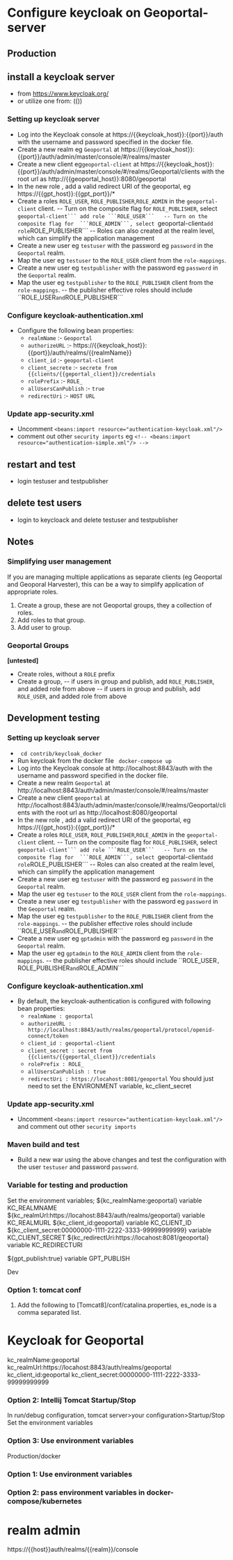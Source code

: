 # Configure keycloak on Geoportal-server

## Production
## install a keycloak server
- from https://www.keycloak.org/
- or utilize one from: (())

### Setting up keycloak server
- Log into the Keycloak console at https://{{keycloak_host}}:{{port}}/auth with the username and password specified in the docker file.
- Create a new realm eg ```Geoportal``` at https://{{keycloak_host}}:{{port}}/auth/admin/master/console/#/realms/master
- Create a new client eg```geoportal-client``` at https://{{keycloak_host}}:{{port}}/auth/admin/master/console/#/realms/Geoportal/clients with the root url as http://{{geoportal_host}}:8080/geoportal
- In the new role , add a valid redirect URI of the geoportal, eg https://{{gpt_host}}:{{gpt_port}}/*
- Create a roles ```ROLE_USER```, ```ROLE_PUBLISHER```,```ROLE_ADMIN``` in the ```geoportal-client``` client.
-- Turn on the composite flag for  ```ROLE_PUBLISHER```, select ``geoportal-client``` add role ```ROLE_USER```  
-- Turn on the composite flag for  ```ROLE_ADMIN```, select ``geoportal-client``` add role ```ROLE_PUBLISHER```
-- Roles can also created at the realm level, which can simplify the application management
- Create a new user eg ```testuser``` with the password eg ```password``` in the ```Geoportal``` realm. 
- Map the user eg ```testuser``` to the ```ROLE_USER``` client from the ```role-mappings```.
- Create a new user eg ```testpublisher``` with the password eg ```password``` in the ```Geoportal``` realm. 
- Map the user eg ```testpublisher``` to the ```ROLE_PUBLISHER``` client from the ```role-mappings```.
-- the publisher effective roles should include ``ROLE_USER``` and ```ROLE_PUBLISHER```

### Configure keycloak-authentication.xml
- Configure the following bean properties:
  - ```realmName``` :- ```Geoportal```
  - ```authorizeURL``` :- https://{{keycloak_host}}:{{port}}/auth/realms/{{realmName}}
  - ```client_id``` :- ```geoportal-client```
  - ```client_secrete``` :- ```secrete from {{clients/{{geportal_client}}/credentials```
  - ```rolePrefix``` :- ```ROLE_```
  - ```allUsersCanPublish``` :- ```true```
  - ```redirectUri``` :- ```HOST URL``` 

### Update app-security.xml
- Uncomment ```<beans:import resource="authentication-keycloak.xml"/>``` 
- comment out other  ```security imports``` eg ```<!-- <beans:import resource="authentication-simple.xml"/> -->```

## restart and test
- login testuser and testpublisher
## delete test users
- login to keycloack and delete testuser and testpublisher

## Notes
### Simplifying user management
If you are managing multiple applications as separate clients (eg Geoportal and Geoporal Harvester),
this can be a way to simplify application of appropriate roles.
1. Create a group, these are not Geoportal groups, they a collection of roles.
1. Add roles to that group.
1. Add user to group.

### Geoportal Groups
**[untested]**
- Create roles, without a ```ROLE``` prefix
- Create a group, 
-- if users in group and publish, add ```ROLE_PUBLISHER```, and added role from above
-- if users in group and publish, add ```ROLE_USER```, and added role from above


## Development testing 

### Setting up keycloak server
- ``` cd contrib/keycloak_docker```
- Run keycloak from the docker file ``` docker-compose up```
- Log into the Keycloak console at http://localhost:8843/auth with the username and password specified in the docker file.
- Create a new realm ```Geoportal``` at http://localhost:8843/auth/admin/master/console/#/realms/master
- Create a new client ```geoportal``` at http://localhost:8843/auth/admin/master/console/#/realms/Geoportal/clients with the root url as http://localhost:8080/geoportal
- In the new role , add a valid redirect URI of the geoportal, eg https://{{gpt_host}}:{{gpt_port}}/*
- Create a roles ```ROLE_USER```, ```ROLE_PUBLISHER```,```ROLE_ADMIN``` in the ```geoportal-client``` client.
-- Turn on the composite flag for  ```ROLE_PUBLISHER```, select ``geoportal-client``` add role ```ROLE_USER```  
-- Turn on the composite flag for  ```ROLE_ADMIN```, select ``geoportal-client``` add role ```ROLE_PUBLISHER```
-- Roles can also created at the realm level, which can simplify the application management
- Create a new user eg ```testuser``` with the password eg ```password``` in the ```Geoportal``` realm. 
- Map the user eg ```testuser``` to the ```ROLE_USER``` client from the ```role-mappings```.
- Create a new user eg ```testpublisher``` with the password eg ```password``` in the ```Geoportal``` realm. 
- Map the user eg ```testpublisher``` to the ```ROLE_PUBLISHER``` client from the ```role-mappings```.
-- the publisher effective roles should include ``ROLE_USER``` and ```ROLE_PUBLISHER```
- Create a new user eg ```gptadmin``` with the password eg ```password``` in the ```Geoportal``` realm. 
- Map the user eg ```gptadmin``` to the ```ROLE_ADMIN``` client from the ```role-mappings```.
-- the publisher effective roles should include ``ROLE_USER```, ```ROLE_PUBLISHER``` and ```ROLE_ADMIN```

### Configure keycloak-authentication.xml
- By default, the keycloak-authentication is configured with following bean properties:
  - ```realmName : geoportal```
  - ```authorizeURL : http://localhost:8843/auth/realms/geoportal/protocol/openid-connect/token```
  - ```client_id : geoportal-client```
  - ```client_secret : secret from {{clients/{{geportal_client}}/credentials```
  - ```rolePrefix : ROLE_```
  - ```allUsersCanPublish : true```
  - ```redirectUri : https://locahost:8081/geoportal```
  You should just need to set the ENVIRONMENT variable, kc_client_secret
  
### Update app-security.xml
- Uncomment ```<beans:import resource="authentication-keycloak.xml"/>``` and comment out other  ```security imports```
### Maven build and test
- Build a new war using the above changes and test the configuration with the user ```testuser``` and password ```password```.

### Variable for testing and production
Set the environment variables;
${kc_realmName:geoportal} variable KC_REALMNAME
${kc_realmUrl:https://locahost:8843/auth/realms/geoportal} variable KC_REALMURL
${kc_client_id:geoportal} variable KC_CLIENT_ID
${kc_client_secret:00000000-1111-2222-3333-99999999999} variable KC_CLIENT_SECRET
${kc_redirectUri:https://locahost:8081/geoportal} variable KC_REDIRECTURI

${gpt_publish:true} variable GPT_PUBLISH

Dev
### Option 1: tomcat conf
1. Add the following to [Tomcat8]/conf/catalina.properties, es_node is a comma separated list.      

# Keycloak for Geoportal
kc_realmName:geoportal
kc_realmUrl:https://locahost:8843/auth/realms/geoportal
kc_client_id:geoportal
kc_client_secret:00000000-1111-2222-3333-99999999999

### Option 2: Intellij Tomcat Startup/Stop 
In run/debug configuration, tomcat server>your configuration>Startup/Stop
Set the environment variables

### Option 3: Use environment variables

Production/docker
### Option 1: Use environment variables
### Option 2: pass environment variables in docker-compose/kubernetes


# realm admin
https://{{host}}auth/realms/{{realm}}/console
